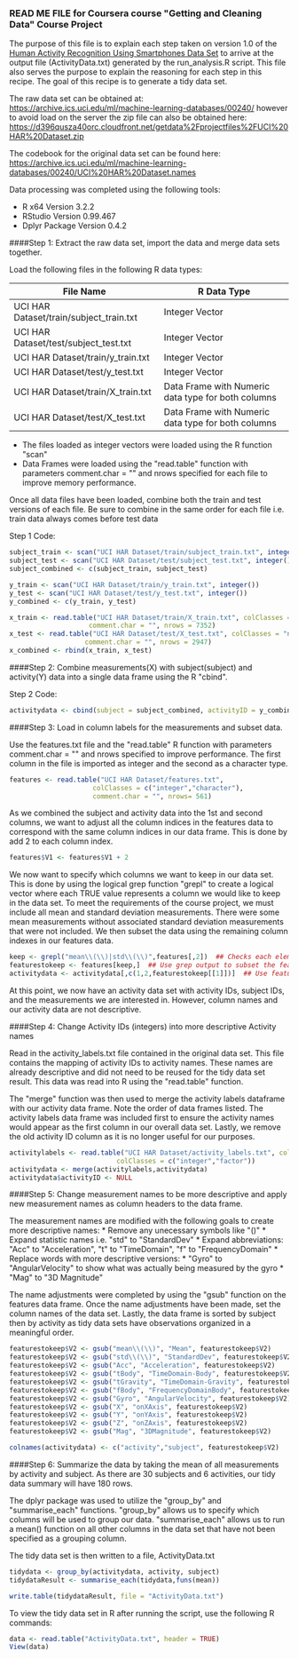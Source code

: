 ### READ ME FILE for Coursera course "Getting and Cleaning Data" Course Project

The purpose of this file is to explain each step taken on version 1.0 of the [Human Activity Recognition Using Smartphones Data Set](https://archive.ics.uci.edu/ml/datasets/Human+Activity+Recognition+Using+Smartphones) to arrive at the output file (ActivityData.txt) generated by the run_analysis.R script.
This file also serves the purpose to explain the reasoning for each step in this recipe.  The goal of this recipe is to generate a tidy data set.

The raw data set can be obtained at:
https://archive.ics.uci.edu/ml/machine-learning-databases/00240/ 
however to avoid load on the server the zip file can also be obtained here: https://d396qusza40orc.cloudfront.net/getdata%2Fprojectfiles%2FUCI%20HAR%20Dataset.zip

The codebook for the original data set can be found here:
https://archive.ics.uci.edu/ml/machine-learning-databases/00240/UCI%20HAR%20Dataset.names

Data processing was completed using the following tools:
  * R x64 Version 3.2.2
  * RStudio Version 0.99.467
  * Dplyr Package Version 0.4.2

####Step 1: Extract the raw data set, import the data and merge data sets together.

Load the following files in the following R data types:

| File Name | R Data Type |
----------------------------------------|---------------------------------------------------
| UCI HAR Dataset/train/subject_train.txt | Integer Vector |
| UCI HAR Dataset/test/subject_test.txt   | Integer Vector |
| UCI HAR Dataset/train/y_train.txt       | Integer Vector |
| UCI HAR Dataset/test/y_test.txt         | Integer Vector |
| UCI HAR Dataset/train/X_train.txt       | Data Frame with Numeric data type for both columns |
| UCI HAR Dataset/test/X_test.txt         | Data Frame with Numeric data type for both columns |

  * The files loaded as integer vectors were loaded using the R function "scan"
  * Data Frames were loaded using the "read.table" function with parameters comment.char = "" and nrows specified for each file to improve memory performance.
  
  Once all data files have been loaded, combine both the train and test versions of each file.  Be sure to combine in the same order for each file i.e. train data always comes before test data
  
  Step 1 Code:  
  ```R
  subject_train <- scan("UCI HAR Dataset/train/subject_train.txt", integer())
  subject_test <- scan("UCI HAR Dataset/test/subject_test.txt", integer())
  subject_combined <- c(subject_train, subject_test)

  y_train <- scan("UCI HAR Dataset/train/y_train.txt", integer())
  y_test <- scan("UCI HAR Dataset/test/y_test.txt", integer())
  y_combined <- c(y_train, y_test)

  x_train <- read.table("UCI HAR Dataset/train/X_train.txt", colClasses = "numeric",  
                      comment.char = "", nrows = 7352)
  x_test <- read.table("UCI HAR Dataset/test/X_test.txt", colClasses = "numeric",  
                     comment.char = "", nrows = 2947)
  x_combined <- rbind(x_train, x_test)
  ```

####Step 2: Combine measurements(X) with subject(subject) and activity(Y) data into a single data frame using the R "cbind".

Step 2 Code:  
  ```R
  activitydata <- cbind(subject = subject_combined, activityID = y_combined, x_combined)
  ```
  
####Step 3: Load in column labels for the measurements and subset data. 
  
  Use the features.txt file and the "read.table" R function with parameters comment.char = "" and nrows specified to improve performance.  The first column in the file is imported as integer and the second as a character type.
  ```R
  features <- read.table("UCI HAR Dataset/features.txt", 
                       colClasses = c("integer","character"), 
                       comment.char = "", nrows= 561)
  ```
  As we combined the subject and activity data into the 1st and second columns, we want to adjust all the column indices in the features data to correspond with the same column indices in our data frame.  This is done by add 2 to each column index.
  ```R
  features$V1 <- features$V1 + 2
  ```
  We now want to specify which columns we want to keep in our data set.  This is done by using the logical grep function "grepl" to create a logical vector where each TRUE value represents a column we would like to keep in the data set.  To meet the requirements of the course project, we must include all mean and standard deviation measurements.  There were some mean measurements without associated standard deviation measurements that were not included.  We then subset the data using the remaining column indexes in our features data.
  ```R
  keep <- grepl("mean\\(\\)|std\\(\\)",features[,2])  ## Checks each element in the features data for "mean()" or "std()" and sets the output element to TRUE if there is a match
  featurestokeep <- features[keep,]  ## Use grep output to subset the features data
  activitydata <- activitydata[,c(1,2,featurestokeep[[1]])]  ## Use features data to subset the data set
  ```
  At this point, we now have an activity data set with activity IDs, subject IDs, and the measurements we are interested in.  However, column names and our activity data are not descriptive.
  
####Step 4:  Change Activity IDs (integers) into more descriptive Activity names

  Read in the activity_labels.txt file contained in the original data set.  This file contains the mapping of activity IDs to activity names.  These names are already descriptive and did not need to be reused for the tidy data set result.  This data was read into R using the "read.table" function.

  The "merge" function was then used to merge the activity labels dataframe with our activity data frame.  Note the order of data frames listed. The activity labels data frame was included first to ensure the activity names would appear as the first column in our overall data set.
  Lastly, we remove the old activity ID column as it is no longer useful for our purposes.

  ```R
  activitylabels <- read.table("UCI HAR Dataset/activity_labels.txt", col.names = c("activityID", "activity"),
                             colClasses = c("integer","factor"))
  activitydata <- merge(activitylabels,activitydata)
  activitydata$activityID <- NULL
  ```
  
####Step 5:  Change measurement names to be more descriptive and apply new measurement names as column headers to the data frame.

  The measurement names are modified with the following goals to create more descriptive names:
    * Remove any unecessary symbols like "()"
	* Expand statistic names i.e. "std" to "StandardDev"
	* Expand abbreviations: "Acc" to "Acceleration", "t" to "TimeDomain", "f" to "FrequencyDomain"
	* Replace words with more descriptive versions:
	  * "Gyro" to "AngularVelocity" to show what was actually being measured by the gyro
	  * "Mag" to "3D Magnitude"
	  
  The name adjustments were completed by using the "gsub" function on the features data frame.  Once the name adjustments have been made, set the column names of the data set.  Lastly, the data frame is sorted by subject then by activity as tidy data sets have observations organized in a meaningful order.
  
  ```R
  featurestokeep$V2 <- gsub("mean\\(\\)", "Mean", featurestokeep$V2)
  featurestokeep$V2 <- gsub("std\\(\\)", "StandardDev", featurestokeep$V2)
  featurestokeep$V2 <- gsub("Acc", "Acceleration", featurestokeep$V2)
  featurestokeep$V2 <- gsub("tBody", "TimeDomain-Body", featurestokeep$V2)
  featurestokeep$V2 <- gsub("tGravity", "TimeDomain-Gravity", featurestokeep$V2)
  featurestokeep$V2 <- gsub("fBody", "FrequencyDomainBody", featurestokeep$V2)
  featurestokeep$V2 <- gsub("Gyro", "AngularVelocity", featurestokeep$V2)
  featurestokeep$V2 <- gsub("X", "onXAxis", featurestokeep$V2)
  featurestokeep$V2 <- gsub("Y", "onYAxis", featurestokeep$V2)
  featurestokeep$V2 <- gsub("Z", "onZAxis", featurestokeep$V2)
  featurestokeep$V2 <- gsub("Mag", "3DMagnitude", featurestokeep$V2)

  colnames(activitydata) <- c("activity","subject", featurestokeep$V2)
  ```

####Step 6:  Summarize the data by taking the mean of all measurements by activity and subject.  As there are 30 subjects and 6 activities, our tidy data summary will have 180 rows.

  The dplyr package was used to utilize the "group_by" and "summarise_each" functions.  "group_by" allows us to specify which columns will be used to group our data.  "summarise_each" allows us to run a mean() function on all other columns in the data set that have not been specified as a grouping column.
  
  The tidy data set is then written to a file, ActivityData.txt
  
  ```R
  tidydata <- group_by(activitydata, activity, subject)
  tidydataResult <- summarise_each(tidydata,funs(mean))

  write.table(tidydataResult, file = "ActivityData.txt")
  ```
  
To view the tidy data set in R after running the script, use the following R commands:

  ```R
  data <- read.table("ActivityData.txt", header = TRUE)
  View(data)
  ```